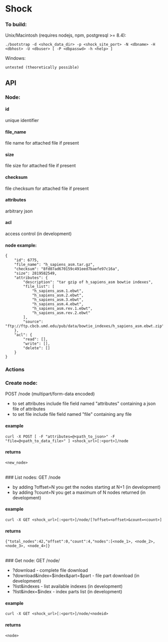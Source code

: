 Shock 
===

### To build:

Unix/Macintosh (requires nodejs, npm, postgresql >= 8.4):

    ./bootstrap -d <shock_data_dir> -p <shock_site_port> -N <dbname> -H <dbhost> -U <dbuser> [ -P <dbpasswd> -h <help> ]

Windows:
	
	untested (theoretically possible)

API
---

### Node:

#### id
unique identifier

#### file_name 
file name for attached file if present

#### size
file size for attached file if present

#### checksum
file checksum for attached file if present

#### attributes
arbitrary json

#### acl
access control (in development)

#### node example:

	{
	    "id": 6775,
	    "file_name": "h_sapiens_asm.tar.gz",
	    "checksum": "8fd07ad670159c491eed7baefe97c16a",
	    "size": 2819582549,
	    "attributes": {
	        "description": "tar gzip of h_sapiens_asm bowtie indexes",
	        "file_list": [
	            "h_sapiens_asm.1.ebwt",
	            "h_sapiens_asm.2.ebwt",
	            "h_sapiens_asm.3.ebwt",
	            "h_sapiens_asm.4.ebwt",
	            "h_sapiens_asm.rev.1.ebwt",
	            "h_sapiens_asm.rev.2.ebwt"
	        ],
	        "source": "ftp://ftp.cbcb.umd.edu/pub/data/bowtie_indexes/h_sapiens_asm.ebwt.zip"
	    },
	    "acl": {
	        "read": [],
	        "write": [],
	        "delete": []
	    }
	}

### Actions
### Create node:
POST /node (multipart/form-data encoded)

 - to set attributes include file field named "attributes" containing a json file of attributes
 - to set file include file field named "file" containing any file

#### example
	
	curl -X POST [ -F "attributes=@<path_to_json>" -F "file=@<path_to_data_file>" ] <shock_url>[:<port>]/node
	
#### returns

	<new_node>

<br/>
### List nodes:
GET /node

 - by adding ?offset=N you get the nodes starting at N+1 (in development)
 - by adding ?count=N you get a maximum of N nodes returned (in development)

#### example
	
	curl -X GET <shock_url>[:<port>]/node/[?offset=<offset>&count=<count>]
		
#### returns

	{"total_nodes":42,"offset":0,"count":4,"nodes":[<node_1>, <node_2>, <node_3>, <node_4>]}

<br/>	
### Get node:
GET /node/<nodeid>
	
 - ?download - complete file download
 - ?download&index=$index&part=$part - file part download (in development)
 - ?list&indexes - list available indexes (in development)
 - ?list&index=$index - index parts list	(in development)
	
#### example	

	curl -X GET <shock_url>[:<port>]/node/<nodeid>
	
#### returns

	<node>

